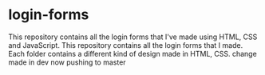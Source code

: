 <h1>login-forms</h1>

This repository contains all the login forms that I've made using HTML, CSS and JavaScript.
This repository contains all the login forms that I made.
Each folder contains a different kind of design made in HTML, CSS.
change made in dev now pushing to master